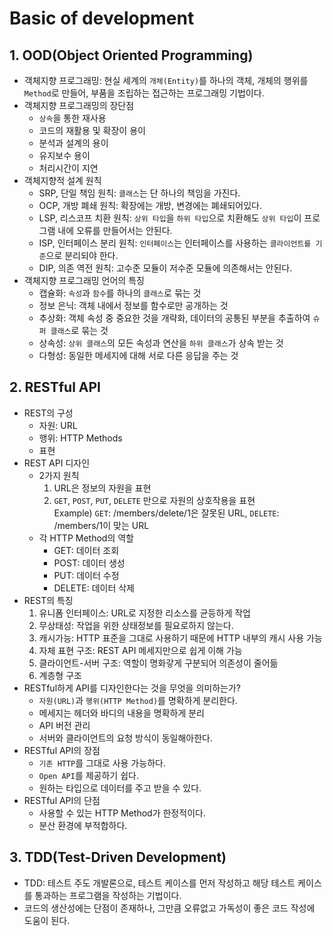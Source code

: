 # Basic of development

## 1. OOD(Object Oriented Programming)
* 객체지향 프로그래밍: 현실 세계의 `개체(Entity)`를 하나의 객체, 개체의 행위를 `Method`로 만들어, 부품을 조립하는 접근하는 프로그래밍 기법이다.
* 객체지향 프로그래밍의 장단점
    * `상속`을 통한 재사용
    * 코드의 재활용 및 확장이 용이
    * 분석과 설계의 용이
    * 유지보수 용이
    * 처리시간이 지연
* 객체지향적 설계 원칙
    * SRP, 단일 책임 원칙: `클래스`는 단 하나의 책임을 가진다.
    * OCP, 개방 폐쇄 원칙: 확장에는 개방, 변경에는 폐쇄되어있다.
    * LSP, 리스코프 치환 원칙: `상위 타입`을 `하위 타입`으로 치환해도 `상위 타입`이 프로그램 내에 오류를 만들어서는 안된다.
    * ISP, 인터페이스 분리 원칙: `인터페이스`는 인터페이스를 사용하는 `클라이언트를 기준`으로 분리되야 한다.
    * DIP, 의존 역전 원칙: 고수준 모듈이 저수준 모듈에 의존해서는 안된다.
* 객체지향 프로그래밍 언어의 특징
    * 캡슐화: `속성`과 `함수`를 하나의 `클래스`로 묶는 것
    * 정보 은닉: 객체 내에서 정보를 함수로만 공개하는 것
    * 추상화: 객체 속성 중 중요한 것을 개략화, 데이터의 공통된 부분을 추출하여 `슈퍼 클래스`로 묶는 것
    * 상속성: `상위 클래스`의 모든 속성과 연산을 `하위 클래스`가 상속 받는 것
    * 다형성: 동일한 메세지에 대해 서로 다른 응답을 주는 것     
    
## 2. RESTful API
* REST의 구성
    * 자원: URL
    * 행위: HTTP Methods
    * 표현
* REST API 디자인
    * 2가지 원칙 
        1. URL은 정보의 자원을 표현 
        2. `GET`, `POST`, `PUT`, `DELETE` 만으로 자원의 상호작용을 표현  
        Example) `GET`: /members/delete/1은 잘못된 URL, `DELETE`: /members/1이 맞는 URL
    * 각 HTTP Method의 역할
        * GET: 데이터 조회
        * POST: 데이터 생성
        * PUT: 데이터 수정
        * DELETE: 데이터 삭제
* REST의 특징
    1. 유니폼 인터페이스: URL로 지정한 리소스를 균등하게 작업
    2. 무상태성: 작업을 위한 상태정보를 필요로하지 않는다. 
    3. 캐시가능: HTTP 표준을 그대로 사용하기 때문에 HTTP 내부의 캐시 사용 가능
    4. 자체 표현 구조: REST API 메세지만으로 쉽게 이해 가능
    5. 클라이언트-서버 구조: 역할이 명화갛게 구분되어 의존성이 줄어듦
    6. 계층형 구조
* RESTful하게 API를 디자인한다는 것을 무엇을 의미하는가?
    * `자원(URL)`과 `행위(HTTP Method)`를 명확하게 분리한다.    
    * 메세지는 헤더와 바디의 내용을 명확하게 분리
    * API 버전 관리
    * 서버와 클라이언트의 요청 방식이 동일해아한다.
* RESTful API의 장점
    * `기존 HTTP`를 그대로 사용 가능하다.
    * `Open API`를 제공하기 쉽다.
    * 원하는 타입으로 데이터를 주고 받을 수 있다.
* RESTful API의 단점
    * 사용할 수 있는 HTTP Method가 한정적이다.
    * 분산 환경에 부적합하다.
    
## 3. TDD(Test-Driven Development)
* TDD: 테스트 주도 개발론으로, 테스트 케이스를 먼저 작성하고 해당 테스트 케이스를 통과하는 프로그램을 작성하는 기법이다.
* 코드의 생산성에는 단점이 존재하나, 그만큼 오류없고 가독성이 좋은 코드 작성에 도움이 된다.


        
        